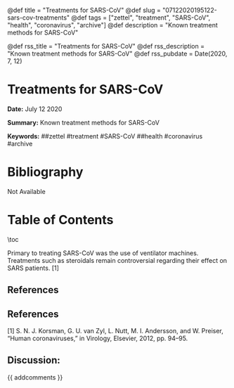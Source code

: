 @def title = "Treatments for SARS-CoV"
@def slug = "07122020195122-sars-cov-treatments"
@def tags = ["zettel", "treatment", "SARS-CoV", "health", "coronavirus", "archive"]
@def description = "Known treatment methods for SARS-CoV"

@def rss_title = "Treatments for SARS-CoV"
@def rss_description = "Known treatment methods for SARS-CoV"
@def rss_pubdate = Date(2020, 7, 12)


Treatments for SARS-CoV
=========

**Date:** July 12 2020

**Summary:** Known treatment methods for SARS-CoV

**Keywords:** ##zettel #treatment #SARS-CoV ##health #coronavirus  #archive

Bibliography
==========

Not Available

Table of Contents
=========

\toc

Primary to treating SARS-CoV was the use of ventilator machines. Treatments such as steroidals remain controversial regarding their effect on SARS patients. [1]

## References

## References

[1] S. N. J. Korsman, G. U. van Zyl, L. Nutt, M. I. Andersson, and W. Preiser, “Human coronaviruses,” in Virology, Elsevier, 2012, pp. 94–95.
## Discussion: 

{{ addcomments }}
